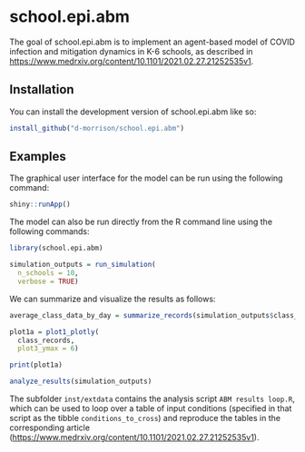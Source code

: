 
<!-- README.md is generated from README.Rmd. Please edit that file -->

# school.epi.abm

<!-- badges: start -->
<!-- badges: end -->

The goal of school.epi.abm is to implement an agent-based model of COVID
infection and mitigation dynamics in K-6 schools, as described in
<https://www.medrxiv.org/content/10.1101/2021.02.27.21252535v1>.

## Installation

You can install the development version of school.epi.abm like so:

``` r
install_github("d-morrison/school.epi.abm")
```

## Examples

The graphical user interface for the model can be run using the
following command:

``` r
shiny::runApp()
```

The model can also be run directly from the R command line using the
following commands:

``` r
library(school.epi.abm)

simulation_outputs = run_simulation(
  n_schools = 10,
  verbose = TRUE)
```

We can summarize and visualize the results as follows:

``` r
average_class_data_by_day = summarize_records(simulation_outputs$class_records)

plot1a = plot1_plotly(
  class_records,
  plot3_ymax = 6)

print(plot1a)
```

``` r
analyze_results(simulation_outputs)
```

The subfolder `inst/extdata` contains the analysis script
`ABM results loop.R`, which can be used to loop over a table of input
conditions (specified in that script as the tibble
`conditions_to_cross`) and reproduce the tables in the corresponding
article
(<https://www.medrxiv.org/content/10.1101/2021.02.27.21252535v1>).
